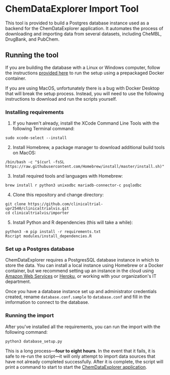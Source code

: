 # ChemDataExplorer Import Tool

This tool is provided to build a Postgres database instance used as a backend for the ChemDataExplorer application. It automates the process of downloading and importing data from several datasets, including CheMBL, DrugBank, and PubChem.

## Running the tool

If you are building the database with a Linux or Windows computer, follow the instructions [provided here](https://hub.docker.com/repository/docker/chemdataexplorer/chemdataimporter) to run the setup using a prepackaged Docker container.

If you are using MacOS, unfortunately there is a bug with Docker Desktop that will break the setup process. Instead, you will need to use the following instructions to download and run the scripts yourself.

### Installing requirements

1. If you haven't already, install the XCode Command Line Tools with the following Terminal command:

`sudo xcode-select --install`

2. Install Homebrew, a package manager to download additional build tools on MacOS:

`/bin/bash -c "$(curl -fsSL https://raw.githubusercontent.com/Homebrew/install/master/install.sh)"`

3. Install required tools and languages with Homebrew:

`brew install r python3 unixodbc mariadb-connector-c psqlodbc`

4. Clone this repository and change directory:

`git clone https://github.com/clinicaltrial-upr2540/clinicaltrialvis.git`\
`cd clinicaltrialvis/importer`

5. Install Python and R dependencies (this will take a while):

`python3 -m pip install -r requirements.txt`\
`Rscript modules/install_dependencies.R`

### Set up a Postgres database

ChemDataExplorer requires a PostgresSQL database instance in which to store the data. You can install a local instance using Homebrew or a Docker container, but we recommend setting up an instance in the cloud using [Amazon Web Services](https://docs.aws.amazon.com/AmazonRDS/latest/UserGuide/USER_CreateDBInstance.html) or [Heroku](https://devcenter.heroku.com/articles/heroku-postgresql), or working with your organization's IT department.

Once you have a database instance set up and administrator credentials created, rename `database.conf.sample` to `database.conf` and fill in the imformation to connect to the database.

### Running the import

After you've installed all the requirements, you can run the import with the following command:

`python3 database_setup.py`

This is a long process—**four to eight hours**. In the event that it fails, it is safe to re-run the script—it will only attempt to import data sources that have not already completed successfully. After it is complete, the script will print a command to start to start the [ChemDataExplorer application](https://hub.docker.com/repository/docker/chemdataexplorer/chemdataexplorer).
